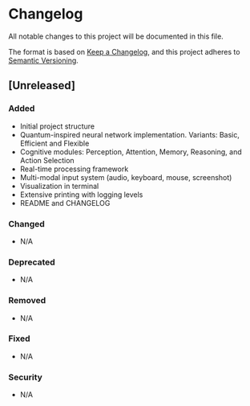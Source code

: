 # Changelog

All notable changes to this project will be documented in this file.

The format is based on [Keep a Changelog](https://keepachangelog.com/en/1.0.0/),
and this project adheres to [Semantic Versioning](https://semver.org/spec/v2.0.0.html).

## [Unreleased]

### Added
- Initial project structure
- Quantum-inspired neural network implementation. Variants: Basic, Efficient and Flexible 
- Cognitive modules: Perception, Attention, Memory, Reasoning, and Action Selection
- Real-time processing framework
- Multi-modal input system (audio, keyboard, mouse, screenshot)
- Visualization in terminal
- Extensive printing with logging levels
- README and CHANGELOG

### Changed
- N/A

### Deprecated
- N/A

### Removed
- N/A

### Fixed
- N/A

### Security
- N/A

